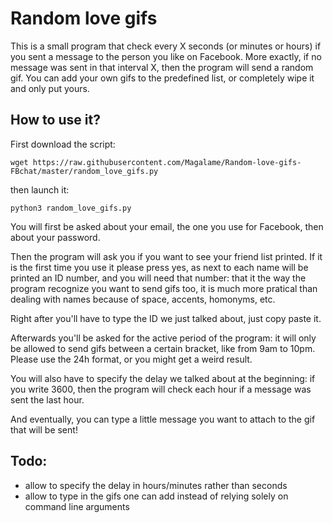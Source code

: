 # Random love gifs

This is a small program that check every X seconds (or minutes or hours) if you sent a message to the person you like on Facebook. 
More exactly, if no message was sent in that interval X, then the program will send a random gif. 
You can add your own gifs to the predefined list, or completely wipe it and only put yours.


## How to use it?

First download the script:

`wget https://raw.githubusercontent.com/Magalame/Random-love-gifs-FBchat/master/random_love_gifs.py`

then launch it:

`python3 random_love_gifs.py`

You will first be asked about your email, the one you use for Facebook, then about your password. 

Then the program will ask you if you want to see your friend list printed. If it is the first time you use it please press yes, 
as next to each name will be printed an ID number, and you will need that number: that it the way the program recognize you want to send gifs too, 
it is much more pratical than dealing with names because of space, accents, homonyms, etc.

Right after you'll have to type the ID we just talked about, just copy paste it. 

Afterwards you'll be asked for the active period of the program: it will only be allowed to send gifs between a certain bracket, like from 9am to 10pm. 
Please use the 24h format, or you might get a weird result.

You will also have to specify the delay we talked about at the beginning: if you write 3600, then the program will check each hour if a message was sent the last hour. 

And eventually, you can type a little message you want to attach to the gif that will be sent!

## Todo:
* allow to specify the delay in hours/minutes rather than seconds
* allow to type in the gifs one can add instead of relying solely on command line arguments
